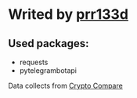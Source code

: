 # Writed by [prr133d](prr133f.t.me)
## Used packages:
- requests
- pytelegrambotapi

Data collects from [Crypto Compare](cryptocompare.com)